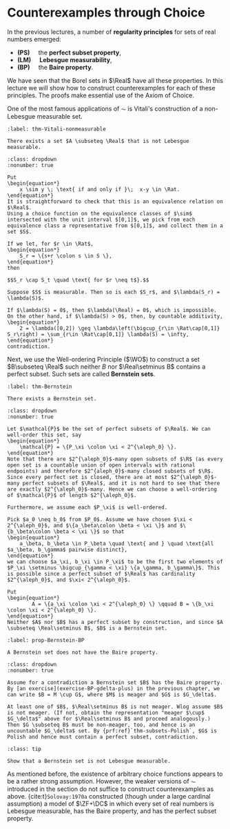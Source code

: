 # Counterexamples through Choice

In the previous lectures, a number of **regularity principles** for sets of real numbers emerged:
- **(PS)** &nbsp;&nbsp;&nbsp; the **perfect subset property**,
- **(LM)** &nbsp;&nbsp;&nbsp; **Lebesgue measurability**,
- **(BP)**  &nbsp;&nbsp;&nbsp; the **Baire property**.

We have seen that the Borel sets in $\Real$ have all these properties. In this lecture we will show how to construct counterexamples for each of these principles. The proofs make essential use of the Axiom of Choice.

One of the most famous applications of $\AC$ is Vitali's construction of a non-Lebesgue measurable set.

```{prf:theorem} Vitali
:label: thm-Vitali-nonmeasurable

There exists a set $A \subseteq \Real$ that is not Lebesgue measurable.
```

```{prf:proof}
:class: dropdown
:nonumber: true

Put
\begin{equation*}
    x \sim y \; \text{ if and only if }\;  x-y \in \Rat.
\end{equation*}
It is straightforward to check that this is an equivalence relation on $\Real$.
Using a choice function on the equivalence classes of $\sim$ intersected with the unit interval $[0,1]$, we pick from each equivalence class a representative from $[0,1]$, and collect them in a set $S$.

If we let, for $r \in \Rat$,
\begin{equation*}
    S_r = \{s+r \colon s \in S \},
\end{equation*}
then 

$$S_r \cap S_t \quad \text{ for $r \neq t$}.$$
    
Suppose $S$ is measurable. Then so is each $S_r$, and $\lambda(S_r) = \lambda(S)$.

If $\lambda(S) = 0$, then $\lambda(\Real) = 0$, which is impossible.
On the other hand, if $\lambda(S) > 0$, then, by countable additivity,
\begin{equation*}
    2 = \lambda([0,2]) \geq \lambda\left(\bigcup_{r\in \Rat\cap[0,1]} S_r\right) = \sum_{r\in \Rat\cap[0,1]} \lambda(S) = \infty,
\end{equation*} 
contradiction.
```

Next, we use the Well-ordering Principle ($\WO$) to construct a set $B\subseteq \Real$ such neither $B$ nor $\Real\setminus B$ contains a perfect subset. Such sets are called **Bernstein sets**.

```{prf:theorem} 
:label: thm-Bernstein

There exists a Bernstein set.
```

```{prf:proof}
:class: dropdown
:nonumber: true

Let $\mathcal{P}$ be the set of perfect subsets of $\Real$. We can well-order this set, say
\begin{equation*}
    \mathcal{P} = \{P_\xi \colon \xi < 2^{\aleph_0} \}.
\end{equation*}
Note that there are $2^{\aleph_0}$-many open subsets of $\R$ (as every open set is a countable union of open intervals with rational endpoints) and therefore $2^{aleph_0}$-many closed subsets of $\R$. Since every perfect set is closed, there are at most $2^{\aleph_0}$-many perfect subsets of $\Real$, and it is not hard to see that there are exactly $2^{\aleph_0}$-many. Hence we can choose a well-ordering of $\mathcal{P}$ of length $2^{\aleph_0}$.

Furthermore, we assume each $P_\xi$ is well-ordered.

Pick $a_0 \neq b_0$ from $P_0$. Assume we have chosen $\xi < 2^{\aleph_0}$, and $\{a_\beta\colon \beta < \xi \}$ and $\{b_\beta\colon \beta < \xi \}$ so that
\begin{equation*}
    a_\beta, b_\beta \in P_\beta \quad \text{ and } \quad \text{all $a_\beta, b_\gamma$ pairwise distinct},
\end{equation*}
we can choose $a_\xi, b_\xi \in P_\xi$ to be the first two elements of $P_\xi \setminus \bigcup_{\gamma < \xi} \{a_\gamma, b_\gamma\}$. This is possible since a perfect subset of $\Real$ has cardinality $2^{\aleph_0}$, and $\xi< 2^{\aleph_0}$.

Put
\begin{equation*}
        A = \{a_\xi \colon \xi < 2^{\aleph_0} \} \qquad B = \{b_\xi \colon \xi < 2^{\aleph_0} \}.
\end{equation*}
Neither $A$ nor $B$ has a perfect subset by construction, and since $A \subseteq \Real\setminus B$, $B$ is a Bernstein set.
```

```{prf:proposition}
:label: prop-Bernstein-BP

A Bernstein set does not have the Baire property. 
```

```{prf:proof}
:class: dropdown
:nonumber: true

Assume for a contradiction a Bernstein set $B$ has the Baire property. By [an exercise](exercise-BP-gdelta-plus) in the previous chapter, we can write $B = M \cup G$, where $M$ is meager and $G$ is $G_\delta$.

At least one of $B$, $\Real\setminus B$ is not meager. Wlog assume $B$ is not meager. (If not, obtain the representation "meager $\cup$ $G_\delta$" above for $\Real\setminus B$ and proceed analogously.) Then $G \subseteq B$ must be non-meager, too, and hence is an uncountable $G_\delta$ set. By {prf:ref}`thm-subsets-Polish`, $G$ is Polish and hence must contain a perfect subset, contradiction.
```

```{admonition} Exercise
:class: tip

Show that a Bernstein set is not Lebesgue measurable.
```

As mentioned before, the existence of arbitrary choice functions appears to be a rather strong assumption.  However, the weaker versions of $\AC$ introduced in the section [](#AC) do not suffice to construct counterexamples as above. {cite:t}`Solovay:1970a` constructed (though under a large cardinal assumption) a model of $\ZF+\DC$ in which every set of real numbers is Lebesgue measurable, has the Baire property, and has the perfect subset property.
